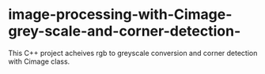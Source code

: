 # image-processing-with-Cimage-grey-scale-and-corner-detection-
This C++ project acheives rgb to greyscale conversion and corner detection with Cimage class.
